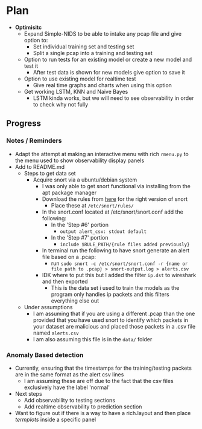 # Plan
- **Optimisitc** 
	- Expand Simple-NIDS to be able to intake any pcap file and give option to:
		- Set individual training set and testing set
		- Split a single pcap into a training and testing set
	- Option to run tests for an existing model or create a new model and test it
		- After test data is shown for new models give option to save it
	- Option to use existing model for realtime test
		- Give real time graphs and charts when using this option
	- Get working LSTM, KNN and Naive Bayes
		- LSTM kinda works, but we will need to see observability in order to check why not fully

## Progress
### Notes / Reminders
- Adapt the attempt at making an interactive menu with rich `rmenu.py` to the menu used to show observability display panels
- Add to README.md
  - Steps to get data set
    - Acquire snort via a ubuntu/debian system
      - I was only able to get snort functional via installing from the apt package manager
      - Download the rules from [here](https://www.snort.org/downloads) for the right version of snort
        - Place these at `/etc/snort/rules/`
      - In the snort.conf located at /etc/snort/snort.conf add the following:
        - In the 'Step #6' portion
          - `output alert_csv: stdout default`
        - In the 'Step #7' portion
          - `include $RULE_PATH/{rule files added previously}`
      - In terminal run the following to have snort generate an alert file based on a .pcap:
        - run `sudo snort -c /etc/snort/snort.conf -r {name or file path to .pcap} > snort-output.log > alerts.csv`
      - IDK where to put this but I added the filter `ip.dst` to wireshark and then exported
        - This is the data set i used to train the models as the program only handles ip packets and this filters everything else out
  - Under assumptions
    - I am assuming that if you are using a different .pcap than the one provided that you have used snort to identify which packets in your dataset are malicious and placed those packets in a .csv file named `alerts.csv`
    - I am also assuming this file is in the `data/` folder

### Anomaly Based detection
- Currently, ensuring that the timestamps for the training/testing packets are in the same format as the alert csv lines
  - I am assuming these are off due to the fact that the csv files exclusively have the label 'normal'
- Next steps
  - Add observability to testing sections
  - Add realtime observability to prediction section
- Want to figure out if there is a way to have a rich.layout and then place *termplots* inside a specific panel
